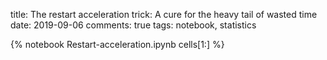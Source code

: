 title: The restart acceleration trick: A cure for the heavy tail of wasted time
date: 2019-09-06
comments: true
tags: notebook, statistics

{% notebook Restart-acceleration.ipynb cells[1:] %}
